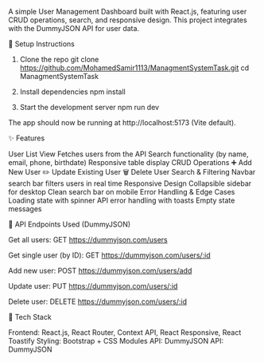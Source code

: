 A simple User Management Dashboard built with React.js, featuring user CRUD operations, search, and responsive design.
This project integrates with the DummyJSON API
 for user data.

🚀 Setup Instructions
1. Clone the repo
git clone https://github.com/MohamedSamir1113/ManagmentSystemTask.git
cd ManagmentSystemTask

2. Install dependencies
npm install

3. Start the development server
npm run dev

The app should now be running at http://localhost:5173
 (Vite default).

✨ Features

User List View
Fetches users from the API
Search functionality (by name, email, phone, birthdate)
Responsive table display
CRUD Operations
➕ Add New User
✏️ Update Existing User
🗑 Delete User
Search & Filtering
Navbar search bar filters users in real time
Responsive Design
Collapsible sidebar for desktop
Clean search bar on mobile
Error Handling & Edge Cases
Loading state with spinner
API error handling with toasts
Empty state messages

🔗 API Endpoints Used (DummyJSON)

Get all users:
GET https://dummyjson.com/users


Get single user (by ID):
GET https://dummyjson.com/users/:id


Add new user:
POST https://dummyjson.com/users/add


Update user:
PUT https://dummyjson.com/users/:id


Delete user:
DELETE https://dummyjson.com/users/:id

🧩 Tech Stack

Frontend: React.js, React Router, Context API, React Responsive, React Toastify
Styling: Bootstrap + CSS Modules
API: DummyJSON
API: DummyJSON


